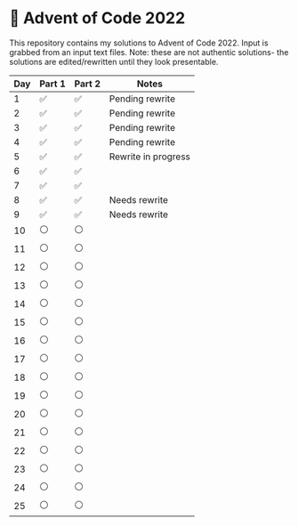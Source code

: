 # 🎄 Advent of Code 2022
This repository contains my solutions to Advent of Code 2022. Input is grabbed from an input text files. Note: these are not authentic solutions- the solutions are edited/rewritten until they look presentable.

| Day | Part 1 | Part 2 | Notes |
| --- | --- | --- | --- |
| 1 | ✅ | ✅ | Pending rewrite |
| 2 | ✅ | ✅ | Pending rewrite |
| 3 | ✅ | ✅ | Pending rewrite |
| 4 | ✅ | ✅ | Pending rewrite |
| 5 | ✅ | ✅ | Rewrite in progress |
| 6 | ✅ | ✅ |  |
| 7 | ✅ | ✅ |  |
| 8 | ✅ | ✅ | Needs rewrite |
| 9 | ✅ | ✅ | Needs rewrite |
| 10 | ⚪ | ⚪ |  |
| 11 | ⚪ | ⚪ |  |
| 12 | ⚪ | ⚪ |  |
| 13 | ⚪ | ⚪ |  |
| 14 | ⚪ | ⚪ |  |
| 15 | ⚪ | ⚪ |  | 
| 16 | ⚪ | ⚪ |  |
| 17 | ⚪ | ⚪ |  |
| 18 | ⚪ | ⚪ |  |
| 19 | ⚪ | ⚪ |  |
| 20 | ⚪ | ⚪ |  |
| 21 | ⚪ | ⚪ |  |
| 22 | ⚪ | ⚪ |  |
| 23 | ⚪ | ⚪ |  |
| 24 | ⚪ | ⚪ |  |
| 25 | ⚪ | ⚪ |  |